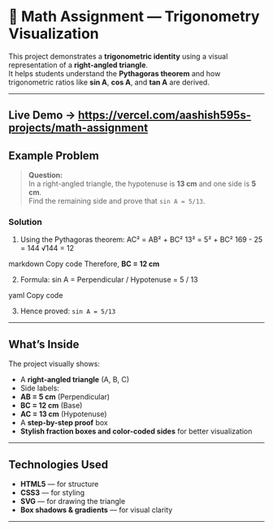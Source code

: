 # 📘 Math Assignment — Trigonometry Visualization

This project demonstrates a **trigonometric identity** using a visual representation of a **right-angled triangle**.  
It helps students understand the **Pythagoras theorem** and how trigonometric ratios like **sin A**, **cos A**, and **tan A** are derived.

---
## Live Demo -> https://vercel.com/aashish595s-projects/math-assignment

##  Example Problem

> **Question:**  
> In a right-angled triangle, the hypotenuse is **13 cm** and one side is **5 cm**.  
> Find the remaining side and prove that `sin A = 5/13`.

###  Solution

1. Using the Pythagoras theorem:
AC² = AB² + BC²
13² = 5² + BC²
169 - 25 = 144
√144 = 12

markdown
Copy code
Therefore, **BC = 12 cm**

2. Formula:
sin A = Perpendicular / Hypotenuse
= 5 / 13

yaml
Copy code

3.  Hence proved: `sin A = 5/13`

---

##  What’s Inside

The project visually shows:
- A **right-angled triangle** (A, B, C)
- Side labels:
- **AB = 5 cm** (Perpendicular)
- **BC = 12 cm** (Base)
- **AC = 13 cm** (Hypotenuse)
- A **step-by-step proof** box
- **Stylish fraction boxes and color-coded sides** for better visualization

---

##  Technologies Used
- **HTML5** — for structure  
- **CSS3** — for styling  
- **SVG** — for drawing the triangle  
- **Box shadows & gradients** — for visual clarity  

---



